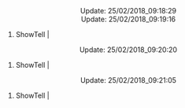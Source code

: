 <center> Update: 25/02/2018_09:18:29</center>

  	
  	
<center> Update: 25/02/2018_09:19:16</center>

  	
  	
1. ShowTell | [](https://rawgit.com/elbayadm/PaperNotes/master/im2text/ShowTell.md.html)
<center> Update: 25/02/2018_09:20:20</center>

  	
  	
1. ShowTell | [](https://rawgit.com/elbayadm/PaperNotes/master/im2text/ShowTell.md.html)
<center> Update: 25/02/2018_09:21:05</center>

  	
  	
1. ShowTell | [](https://rawgit.com/elbayadm/PaperNotes/master/im2text/ShowTell.md.html)
